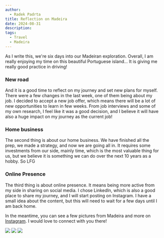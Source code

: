 ```yaml
---
author:
  - Radek Padrta
title: Reflection on Madeira
date: 2024-08-31
description: 
tags:
  - Travel
  - Madeira
---
```


As I write this, we're six days into our Madeiran exploration. Overall, I am really enjoying my time on this beautiful Portuguese island... It is giving me really good practice in driving!

### New road
And it is a good time to reflect on my journey and set new plans for myself. There were a few changes in the last week, one of them being about my job. I decided to accept a new job offer, which means there will be a lot of new opportunities to learn in few weeks. From job interviews and some of my own research, I feel like it was a good decision, and I believe it will have also a huge impact on my journey as the current job!

### Home business
The second thing is about our home business. We have finished all the prep, we made a strategy, and now we are going all in. It requires some investments from our side, mainly time, which is the most valuable thing for us, but we believe it is something we can do over the next 10 years as a hobby. So LFG

### Online Presence
The third thing is about online presence. It means being more active from my side in sharing on social media. I chose LinkedIn, which is also a good place to share my journey, and I will start posting on Instagram. I have a small idea about the content, but this will need to wait for a few days until I am back home.

In the meantime, you can see a few pictures from Madeira and more on [Instagram](https://www.instagram.com/_rapad/). I would love to connect with you there!


![](/madeira1.jpg)
![](/madeira2.jpg)
![](/madeira3.jpg)
